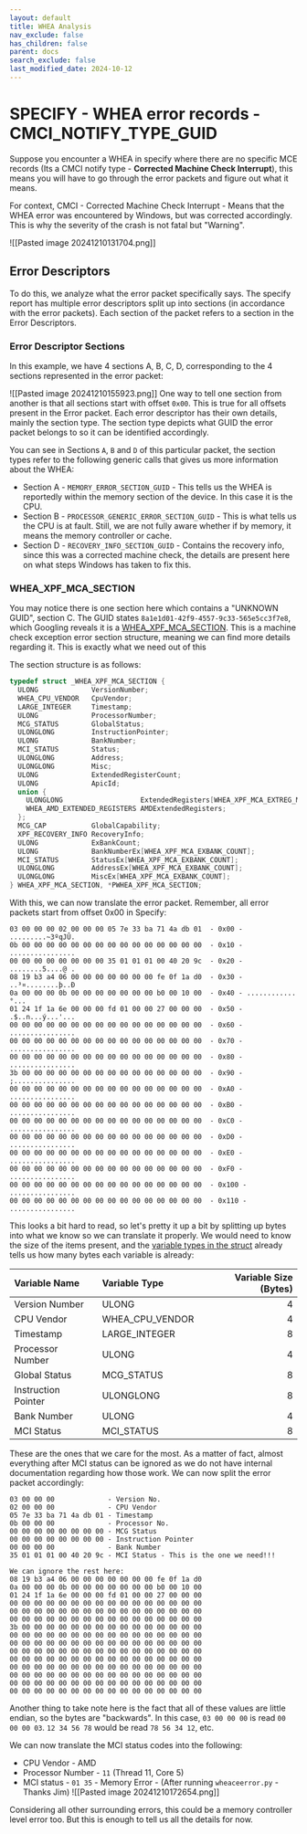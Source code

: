 ```yaml
---
layout: default
title: WHEA Analysis
nav_exclude: false
has_children: false
parent: docs
search_exclude: false
last_modified_date: 2024-10-12
---
```

# SPECIFY - WHEA error records - CMCI_NOTIFY_TYPE_GUID

Suppose you encounter a WHEA in specify where there are no specific MCE records (Its a CMCI notify type - **Corrected Machine Check Interrupt**), this means you will have to go through the error packets and figure out what it means.

For context, CMCI - Corrected Machine Check Interrupt - Means that the WHEA error was encountered by Windows, but was corrected accordingly. This is why the severity of the crash is not fatal but "Warning".

![[Pasted image 20241210131704.png]]

## Error Descriptors

To do this, we analyze what the error packet specifically says. The specify report has multiple error descriptors split up into sections (in accordance with the error packets). Each section of the packet refers to a section in the Error Descriptors.
### Error Descriptor Sections
In this example, we have 4 sections A, B, C, D, corresponding to the 4 sections represented in the error packet:

![[Pasted image 20241210155923.png]]
One way to tell one section from another is that all sections start with offset `0x00`. This is true for all offsets present in the Error packet. Each error descriptor has their own details, mainly the section type. The section type depicts what GUID the error packet belongs to so it can be identified accordingly.

You can see in Sections `A`, `B` and `D` of this particular packet, the section types refer to the following generic calls that gives us more information about the WHEA:
- Section A - `MEMORY_ERROR_SECTION_GUID` - This tells us the WHEA is reportedly within the memory section of the device. In this case it is the CPU.
- Section B - `PROCESSOR_GENERIC_ERROR_SECTION_GUID` - This is what tells us the CPU is at fault. Still, we are not fully aware whether if by memory, it means the memory controller or cache.
- Section D - `RECOVERY_INFO_SECTION_GUID` - Contains the recovery info, since this was a corrected machine check, the details are present here on what steps Windows has taken to fix this.
### WHEA_XPF_MCA_SECTION
You may notice there is one section here which contains a "UNKNOWN GUID", section C. The GUID states `8a1e1d01-42f9-4557-9c33-565e5cc3f7e8`, which Googling reveals it is a [WHEA_XPF_MCA_SECTION](https://learn.microsoft.com/en-us/windows-hardware/drivers/ddi/ntddk/ns-ntddk-_whea_xpf_mca_section). This is a machine check exception error section structure, meaning we can find more details regarding it. This is exactly what we need out of this 

The section structure is as follows:
```C++
typedef struct _WHEA_XPF_MCA_SECTION {
  ULONG             VersionNumber;
  WHEA_CPU_VENDOR   CpuVendor;
  LARGE_INTEGER     Timestamp;
  ULONG             ProcessorNumber;
  MCG_STATUS        GlobalStatus;
  ULONGLONG         InstructionPointer;
  ULONG             BankNumber;
  MCI_STATUS        Status;
  ULONGLONG         Address;
  ULONGLONG         Misc;
  ULONG             ExtendedRegisterCount;
  ULONG             ApicId;
  union {
    ULONGLONG                   ExtendedRegisters[WHEA_XPF_MCA_EXTREG_MAX_COUNT];
    WHEA_AMD_EXTENDED_REGISTERS AMDExtendedRegisters;
  };
  MCG_CAP           GlobalCapability;
  XPF_RECOVERY_INFO RecoveryInfo;
  ULONG             ExBankCount;
  ULONG             BankNumberEx[WHEA_XPF_MCA_EXBANK_COUNT];
  MCI_STATUS        StatusEx[WHEA_XPF_MCA_EXBANK_COUNT];
  ULONGLONG         AddressEx[WHEA_XPF_MCA_EXBANK_COUNT];
  ULONGLONG         MiscEx[WHEA_XPF_MCA_EXBANK_COUNT];
} WHEA_XPF_MCA_SECTION, *PWHEA_XPF_MCA_SECTION;
```

With this, we can now translate the error packet. Remember, all error packets start from offset 0x00 in Specify:
```
03 00 00 00 02 00 00 00 05 7e 33 ba 71 4a db 01  - 0x00 - .........~3ºqJÛ.
0b 00 00 00 00 00 00 00 00 00 00 00 00 00 00 00  - 0x10 - ................
00 00 00 00 00 00 00 00 35 01 01 01 00 40 20 9c  - 0x20 - ........5....@ .
08 19 b3 a4 06 00 00 00 00 00 00 00 fe 0f 1a d0  - 0x30 - ..³¤........þ..Ð
0a 00 00 00 0b 00 00 00 00 00 00 00 b0 00 10 00  - 0x40 - ............°...
01 24 1f 1a 6e 00 00 00 fd 01 00 00 27 00 00 00  - 0x50 - .$..n...ý...'...
00 00 00 00 00 00 00 00 00 00 00 00 00 00 00 00  - 0x60 - ................
00 00 00 00 00 00 00 00 00 00 00 00 00 00 00 00  - 0x70 - ................
00 00 00 00 00 00 00 00 00 00 00 00 00 00 00 00  - 0x80 - ................
3b 00 00 00 00 00 00 00 00 00 00 00 00 00 00 00  - 0x90 - ;...............
00 00 00 00 00 00 00 00 00 00 00 00 00 00 00 00  - 0xA0 - ................
00 00 00 00 00 00 00 00 00 00 00 00 00 00 00 00  - 0xB0 - ................
00 00 00 00 00 00 00 00 00 00 00 00 00 00 00 00  - 0xC0 - ................
00 00 00 00 00 00 00 00 00 00 00 00 00 00 00 00  - 0xD0 - ................
00 00 00 00 00 00 00 00 00 00 00 00 00 00 00 00  - 0xE0 - ................
00 00 00 00 00 00 00 00 00 00 00 00 00 00 00 00  - 0xF0 - ................
00 00 00 00 00 00 00 00 00 00 00 00 00 00 00 00  - 0x100 - ................
00 00 00 00 00 00 00 00 00 00 00 00 00 00 00 00  - 0x110 - ................
```

This looks a bit hard to read, so let's pretty it up a bit by splitting up bytes  into what we know so we can translate it properly. We would need to know the size of the items present, and the [variable types in the struct](https://docs.rs/windows-sys/latest/windows_sys/Wdk/System/SystemServices/struct.WHEA_XPF_MCA_SECTION.html) already tells us how many bytes each variable is already:

| Variable Name               | Variable Type   | Variable Size (Bytes) |
| :-------------------------- | :-------------- | --------------------: |
| Version Number              | ULONG           |                     4 |
| CPU Vendor                  | WHEA_CPU_VENDOR |                     4 |
| Timestamp                   | LARGE_INTEGER   |                     8 |
| Processor Number            | ULONG           |                     4 |
| Global Status               | MCG_STATUS      |                     8 |
| Instruction Pointer         | ULONGLONG       |                     8 |
| Bank Number                 | ULONG           |                     4 |
| MCI Status                  | MCI_STATUS      |                     8 |

These are the ones that we care for the most. As a matter of fact, almost everything after MCI status can be ignored as we do not have internal documentation regarding how those work. We can now split the error packet accordingly:

```
03 00 00 00             - Version No.
02 00 00 00             - CPU Vendor
05 7e 33 ba 71 4a db 01 - Timestamp
0b 00 00 00             - Processor No.
00 00 00 00 00 00 00 00 - MCG Status
00 00 00 00 00 00 00 00 - Instruction Pointer
00 00 00 00             - Bank Number
35 01 01 01 00 40 20 9c - MCI Status - This is the one we need!!!

We can ignore the rest here:
08 19 b3 a4 06 00 00 00 00 00 00 00 fe 0f 1a d0
0a 00 00 00 0b 00 00 00 00 00 00 00 b0 00 10 00
01 24 1f 1a 6e 00 00 00 fd 01 00 00 27 00 00 00
00 00 00 00 00 00 00 00 00 00 00 00 00 00 00 00
00 00 00 00 00 00 00 00 00 00 00 00 00 00 00 00
00 00 00 00 00 00 00 00 00 00 00 00 00 00 00 00
3b 00 00 00 00 00 00 00 00 00 00 00 00 00 00 00
00 00 00 00 00 00 00 00 00 00 00 00 00 00 00 00
00 00 00 00 00 00 00 00 00 00 00 00 00 00 00 00
00 00 00 00 00 00 00 00 00 00 00 00 00 00 00 00
00 00 00 00 00 00 00 00 00 00 00 00 00 00 00 00
00 00 00 00 00 00 00 00 00 00 00 00 00 00 00 00
00 00 00 00 00 00 00 00 00 00 00 00 00 00 00 00
00 00 00 00 00 00 00 00 00 00 00 00 00 00 00 00
00 00 00 00 00 00 00 00 00 00 00 00 00 00 00 00
```

Another thing to take note here is the fact that all of these values are little endian, so the bytes are "backwards". In this case, `03 00 00 00` is read `00 00 00 03`. `12 34 56 78` would be read `78 56 34 12`, etc.

We can now translate the MCI status codes into the following:
- CPU Vendor - AMD
- Processor Number - `11` (Thread 11, Core 5)
- MCI status - `01 35` - Memory Error - (After running `wheaceerror.py` - Thanks Jim)
![[Pasted image 20241210172654.png]]

Considering all other surrounding errors, this could be a memory controller level error too. But this is enough to tell us all the details for now.
